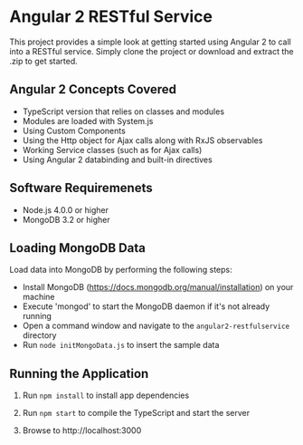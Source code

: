 # Angular 2 RESTful Service

This project provides a simple look at getting started using Angular 2 
to call into a RESTful service. Simply clone the project or download and extract the .zip to get started. 

## Angular 2 Concepts Covered

* TypeScript version that relies on classes and modules
* Modules are loaded with System.js
* Using Custom Components
* Using the Http object for Ajax calls along with RxJS observables
* Working Service classes (such as for Ajax calls)
* Using Angular 2 databinding and built-in directives

## Software Requiremenets

* Node.js 4.0.0 or higher
* MongoDB 3.2 or higher

## Loading MongoDB Data

Load data into MongoDB by performing the following steps:

* Install MongoDB (https://docs.mongodb.org/manual/installation) on your machine
* Execute 'mongod' to start the MongoDB daemon if it's not already running
* Open a command window and navigate to the `angular2-restfulservice` directory 
* Run `node initMongoData.js` to insert the sample data

## Running the Application

1. Run `npm install` to install app dependencies

1. Run `npm start` to compile the TypeScript and start the server

1. Browse to http://localhost:3000
